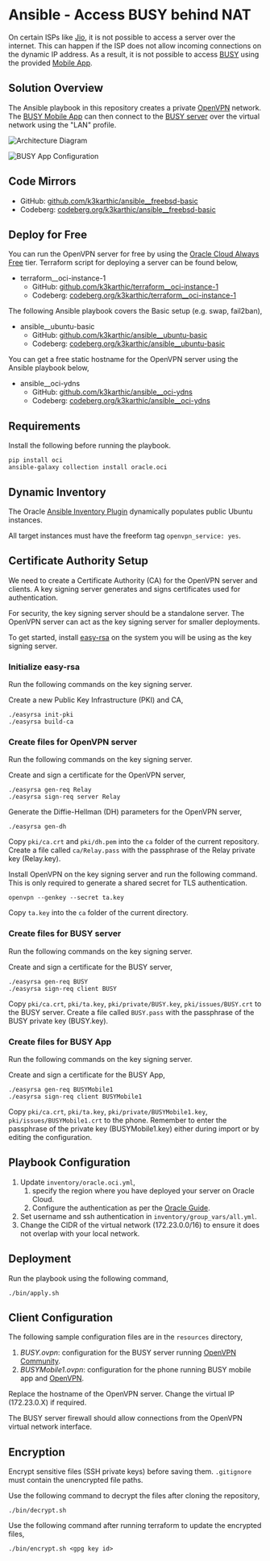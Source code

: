 # Ansible - Access BUSY behind NAT

On certain ISPs like [Jio](https://www.jio.com/), it is not possible to access a server over the internet. This can happen if the ISP does not allow incoming connections on the dynamic IP address. As a result, it is not possible to access [BUSY](https://busy.in/) using the provided [Mobile App](https://www.busywinsoftware.com/products/busy-mobile-app/).

## Solution Overview

The Ansible playbook in this repository creates a private [OpenVPN](https://openvpn.net/) network. The [BUSY Mobile App](https://www.busywinsoftware.com/products/busy-mobile-app/) can then connect to the [BUSY server](https://busy.in/) over the virtual network using the "LAN" profile.

![Architecture Diagram](resources/solution_overview.png)

![BUSY App Configuration](resources/mobile_config.jpeg)

## Code Mirrors

* GitHub: [github.com/k3karthic/ansible__freebsd-basic](https://github.com/k3karthic/ansible__freebsd-basic)
* Codeberg: [codeberg.org/k3karthic/ansible__freebsd-basic](https://codeberg.org/k3karthic/ansible__freebsd-basic)

## Deploy for Free

You can run the OpenVPN server for free by using the [Oracle Cloud Always Free](https://www.oracle.com/cloud/free/#always-free) tier. Terraform script for deploying a server can be found below,
* terraform__oci-instance-1
    * GitHub: [github.com/k3karthic/terraform__oci-instance-1](https://github.com/k3karthic/terraform__oci-instance-1)
    * Codeberg: [codeberg.org/k3karthic/terraform__oci-instance-1](https://codeberg.org/k3karthic/terraform__oci-instance-1)

The following Ansible playbook covers the Basic setup (e.g. swap, fail2ban),
* ansible__ubuntu-basic
    * GitHub: [github.com/k3karthic/ansible__ubuntu-basic](https://github.com/k3karthic/ansible__ubuntu-basic)
    * Codeberg: [codeberg.org/k3karthic/ansible__ubuntu-basic](https://codeberg.org/k3karthic/ansible__ubuntu-basic)

You can get a free static hostname for the OpenVPN server using the Ansible playbook below,
* ansible__oci-ydns
    * GitHub: [github.com/k3karthic/ansible__oci-ydns](https://github.com/k3karthic/ansible__oci-ydns)
    * Codeberg: [codeberg.org/k3karthic/ansible__oci-ydns](https://codeberg.org/k3karthic/ansible__oci-ydns)

## Requirements

Install the following before running the playbook.
```
pip install oci
ansible-galaxy collection install oracle.oci
```

## Dynamic Inventory

The Oracle [Ansible Inventory Plugin](https://docs.oracle.com/en-us/iaas/Content/API/SDKDocs/ansibleinventoryintro.htm) dynamically populates public Ubuntu instances.

All target instances must have the freeform tag `openvpn_service: yes`.

## Certificate Authority Setup

We need to create a Certificate Authority (CA) for the OpenVPN server and clients. A key signing server generates and signs certificates used for authentication.

For security, the key signing server should be a standalone server. The OpenVPN server can act as the key signing server for smaller deployments. 

To get started, install [easy-rsa](https://github.com/OpenVPN/easy-rsa) on the system you will be using as the key signing server.

### Initialize easy-rsa

Run the following commands on the key signing server.

Create a new Public Key Infrastructure (PKI) and CA,
```
./easyrsa init-pki
./easyrsa build-ca
```

### Create files for OpenVPN server

Run the following commands on the key signing server.

Create and sign a certificate for the OpenVPN server,
```
./easyrsa gen-req Relay
./easyrsa sign-req server Relay
```

Generate the Diffie-Hellman (DH) parameters for the OpenVPN server,
```
./easyrsa gen-dh
```

Copy `pki/ca.crt` and `pki/dh.pem` into the `ca` folder of the current repository. Create a file called `ca/Relay.pass` with the passphrase of the Relay private key (Relay.key).

Install OpenVPN on the key signing server and run the following command. This is only required to generate a shared secret for TLS authentication.
```
openvpn --genkey --secret ta.key
```

Copy `ta.key` into the `ca` folder of the current directory.

### Create files for BUSY server

Run the following commands on the key signing server. 

Create and sign a certificate for the BUSY server,
```
./easyrsa gen-req BUSY
./easyrsa sign-req client BUSY
```

Copy `pki/ca.crt`, `pki/ta.key`, `pki/private/BUSY.key`, `pki/issues/BUSY.crt` to the BUSY server. Create a file called `BUSY.pass` with the passphrase of the BUSY private key (BUSY.key).

### Create files for BUSY App

Run the following commands on the key signing server.

Create and sign a certificate for the BUSY App,
```
./easyrsa gen-req BUSYMobile1
./easyrsa sign-req client BUSYMobile1
```

Copy `pki/ca.crt`, `pki/ta.key`, `pki/private/BUSYMobile1.key`, `pki/issues/BUSYMobile1.crt` to the phone. Remember to enter the passphrase of the private key (BUSYMobile1.key) either during import or by editing the configuration.

## Playbook Configuration

1. Update `inventory/oracle.oci.yml`,
    1. specify the region where you have deployed your server on Oracle Cloud.
    1. Configure the authentication as per the [Oracle Guide](https://docs.oracle.com/en-us/iaas/Content/API/Concepts/sdkconfig.htm#SDK_and_CLI_Configuration_File).
1. Set username and ssh authentication in `inventory/group_vars/all.yml`.
1. Change the CIDR of the virtual network (172.23.0.0/16) to ensure it does not overlap with your local network.

## Deployment

Run the playbook using the following command,
```
./bin/apply.sh
```

## Client Configuration

The following sample configuration files are in the `resources` directory,
1. *BUSY.ovpn*: configuration for the BUSY server running [OpenVPN Community](https://openvpn.net/community/).
2. *BUSYMobile1.ovpn*: configuration for the phone running BUSY mobile app and [OpenVPN](https://play.google.com/store/apps/details?id=de.blinkt.openvpn&hl=en&gl=US).

Replace the hostname of the OpenVPN server. Change the virtual IP (172.23.0.X) if required.

The BUSY server firewall should allow connections from the OpenVPN virtual network interface.

## Encryption

Encrypt sensitive files (SSH private keys) before saving them. `.gitignore` must contain the unencrypted file paths.

Use the following command to decrypt the files after cloning the repository,

```
./bin/decrypt.sh
```

Use the following command after running terraform to update the encrypted files,

```
./bin/encrypt.sh <gpg key id>
```
